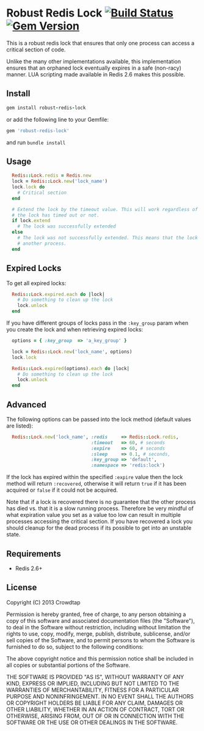 Robust Redis Lock [![Build Status](https://travis-ci.org/crowdtap/robust-redis-lock.png?branch=master)](https://travis-ci.org/crowdtap/robust-redis-lock) [![Gem Version](https://badge.fury.io/rb/robust-redis-lock.png)](http://badge.fury.io/rb/robust-redis-lock)
======

This is a robust redis lock that ensures that only one process can access a
critical section of code.

Unlike the many other implementations available, this implementation ensures
that an orphaned lock eventually expires in a safe (non-racy) manner. LUA scripting
made available in Redis 2.6 makes this possible.

Install
-------

```ruby
gem install robust-redis-lock
```
or add the following line to your Gemfile:
```ruby
gem 'robust-redis-lock'
```
and run `bundle install`

Usage
-----

```ruby
  Redis::Lock.redis = Redis.new
  lock = Redis::Lock.new('lock_name')
  lock.lock do
    # Critical section
  end

  # Extend the lock by the timeout value. This will work regardless of whether
  # the lock has timed out or not.
  if lock.extend
    # The lock was successfully extended
  else
    # The lock was not successfully extended. This means that the lock was taken by
    # another process.
  end
```

Expired Locks
-------------

To get all expired locks:

```ruby
  Redis::Lock.expired.each do |lock|
    # Do something to clean up the lock
    lock.unlock
  end
```

If you have different groups of locks pass in the `:key_group` param when you
create the lock and when retrieving expired locks:

```ruby
  options = { :key_group  => 'a_key_group' }

  lock = Redis::Lock.new('lock_name', options)
  lock.lock

  Redis::Lock.expired(options).each do |lock|
    # Do something to clean up the lock
    lock.unlock
  end
```

Advanced
--------

The following options can be passed into the lock method (default values are
listed):

```ruby
  Redis::Lock.new('lock_name', :redis     => Redis::Lock.redis,
                               :timeout   => 60, # seconds
                               :expire    => 60, # seconds
                               :sleep     => 0.1, # seconds,
                               :key_group => 'default',
                               :namespace => 'redis:lock')
```

If the lock has expired within the specified `:expire` value then the lock method
will return `:recovered`, otherwise it will return `true` if it has been acquired
or `false` if it could not be acquired.

Note that if a lock is recovered there is no guarantee that the other process
has died vs. that it is a slow running process. Therefore be very mindful of what
expiration value you set as a value too low can result in multiple processes
accessing the critical section. If you have recovered a lock you should cleanup
for the dead process if its possible to get into an unstable state.


Requirements
------------
* Redis 2.6+


License
-------
Copyright (C) 2013 Crowdtap

Permission is hereby granted, free of charge, to any person obtaining a copy of this software and associated documentation files (the "Software"), to deal in the Software without restriction, including without limitation the rights to use, copy, modify, merge, publish, distribute, sublicense, and/or sell copies of the Software, and to permit persons to whom the Software is furnished to do so, subject to the following conditions:

The above copyright notice and this permission notice shall be included in all copies or substantial portions of the Software.

THE SOFTWARE IS PROVIDED "AS IS", WITHOUT WARRANTY OF ANY KIND, EXPRESS OR IMPLIED, INCLUDING BUT NOT LIMITED TO THE WARRANTIES OF MERCHANTABILITY, FITNESS FOR A PARTICULAR PURPOSE AND NONINFRINGEMENT. IN NO EVENT SHALL THE AUTHORS OR COPYRIGHT HOLDERS BE LIABLE FOR ANY CLAIM, DAMAGES OR OTHER LIABILITY, WHETHER IN AN ACTION OF CONTRACT, TORT OR OTHERWISE, ARISING FROM, OUT OF OR IN CONNECTION WITH THE SOFTWARE OR THE USE OR OTHER DEALINGS IN THE SOFTWARE.
